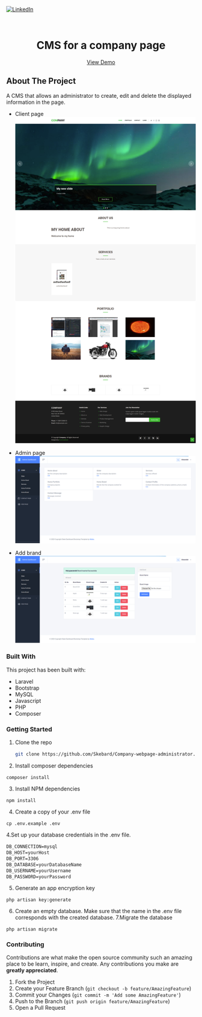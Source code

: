 
[![LinkedIn][linkedin-shield]][linkedin-url]



<!-- PROJECT LOGO -->
<br />
<p align="center">


  <h1 align="center">CMS for a company page</h1>
  <p align='center'>
  <a href='https://tonijorda.com/myProjects/PHP/CMScompany/public/'>View Demo</a>
  </p>
</p>






<!-- ABOUT THE PROJECT -->
## About The Project
A CMS that allows an administrator to create, edit and delete the displayed information in the page.

- Client page
![Screenshot](docImages/mainPage.png)

- Admin page
![Screenshot1](docImages/adminPage.png)

- Add brand
![Screenshot2](docImages/addBrand.png)

### Built With

This project has been built with:
- Laravel
- Bootstrap
- MySQL
- Javascript
- PHP
- Composer


<!-- GETTING STARTED -->
###  Getting Started


1. Clone the repo
   ```sh
   git clone https://github.com/Skebard/Company-webpage-administrator.git
   ```
2. Install composer dependencies
```
composer install
```
3. Install NPM dependencies
```
npm install
```
4. Create a copy of your .env file
```
cp .env.example .env
```
4.Set up your database credentials in the .env file.
```
DB_CONNECTION=mysql
DB_HOST=yourHost
DB_PORT=3306
DB_DATABASE=yourDatabaseName
DB_USERNAME=yourUsername
DB_PASSWORD=yourPassword
```
5. Generate an app encryption key
```
php artisan key:generate
```
6. Create an empty database. Make sure that the name in the .env file corresponds with the created database.
7.Migrate the database
```
php artisan migrate
```

<!-- CONTRIBUTING -->
### Contributing

Contributions are what make the open source community such an amazing place to be learn, inspire, and create. Any contributions you make are **greatly appreciated**.

1. Fork the Project
2. Create your Feature Branch (`git checkout -b feature/AmazingFeature`)
3. Commit your Changes (`git commit -m 'Add some AmazingFeature'`)
4. Push to the Branch (`git push origin feature/AmazingFeature`)
5. Open a Pull Request










[linkedin-shield]: https://img.shields.io/badge/-LinkedIn-black.svg?style=for-the-badge&logo=linkedin&colorB=555
[linkedin-url]: http://www.linkedin.com/in/tjorda
